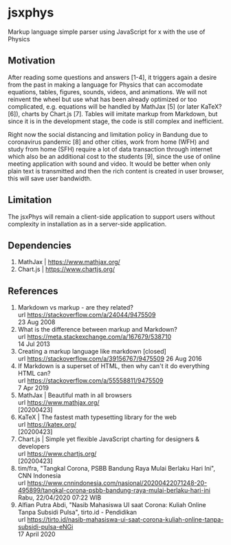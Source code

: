 # jsxphys
Markup language simple parser using JavaScript for x with the use of Physics

## Motivation
After reading some questions and answers [1-4], it triggers again a desire from the past in making a language for Physics that can accomodate equations, tables, figures, sounds, videos, and animations. We will not reinvent the wheel but use what has been already optimized or too complicated, e.g. equations will be handled by MathJax [5] (or later KaTeX? [6]), charts by Chart.js [7]. Tables will imitate markup from Markdown, but since it is in the development stage, the code is still complex and inefficient.

Right now the social distancing and limitation policy in Bandung due to coronavirus pandemic [8] and other cities,  work from home (WFH) and study from home (SFH) require a lot of data transaction through internet which also be an additional cost to the students [9], since the use of online meeting application with sound and video. It would be better when only plain text is transmitted and then the rich content is created in user browser, this will save user bandwidth.

## Limitation
The jsxPhys will remain a client-side application to support users without complexity in installation as in a server-side application.

## Dependencies
1. MathJax | https://www.mathjax.org/
2. Chart.js | https://www.chartjs.org/

## References
1. Markdown vs markup - are they related? <br />
   url https://stackoverflow.com/a/24044/9475509 <br />
   23 Aug 2008
2. What is the difference between markup and Markdown? <br />
   url https://meta.stackexchange.com/a/167679/538710 <br />
   14 Jul 2013
3. Creating a markup language like markdown [closed] <br />
   url https://stackoverflow.com/a/39156767/9475509
   26 Aug 2016
4. If Markdown is a superset of HTML, then why can't it do everything HTML can? <br />
   url https://stackoverflow.com/a/55558811/9475509 <br />
   7 Apr 2019
5. MathJax | Beautiful math in all browsers <br />
   url https://www.mathjax.org/ <br />
   [20200423]
6. KaTeX | The fastest math typesetting library for the web <br />
   url https://katex.org/ <br />
   [20200423]
7. Chart.js | Simple yet flexible JavaScript charting for designers & developers <br />
   url https://www.chartjs.org/ <br />
   [20200423]
8. tim/fra, "Tangkal Corona, PSBB Bandung Raya Mulai Berlaku Hari Ini", CNN Indonesia <br />
   url https://www.cnnindonesia.com/nasional/20200422071248-20-495899/tangkal-corona-psbb-bandung-raya-mulai-berlaku-hari-ini <br />
   Rabu, 22/04/2020 07:22 WIB
9. Alfian Putra Abdi, "Nasib Mahasiswa UI saat Corona: Kuliah Online Tanpa Subsidi Pulsa", tirto.id - Pendidikan <br />
   url https://tirto.id/nasib-mahasiswa-ui-saat-corona-kuliah-online-tanpa-subsidi-pulsa-eNGi <br />
   17 April 2020
